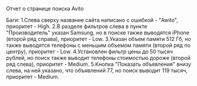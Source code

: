 Отчет о странице поиска Avito

Баги: 
1.Слева сверху название сайта написано с ошибкой - "Awito", приоритет - High.
2.В разделе фильтров слева в пункте "Производитель" указан Samsung, но в поиске также выводятся iPhone (второй ряд справа), приоритет - Low.
3.Указан объем памяти 512 Гб, но также выводятся телефоны с меньшим объемом памяти (второй ряд по центру), приоритет - Low.
4.Установлен фильтр цены до 50 тысяч рублей, но поиск также выводит телефоны стоимостью дороже (второй ряд слева), приоритет - Medium.
5.Кнопка "Показать объявления" внизу слева, на ней указано, что объявлений 77, но поиск выводит 119 тысяч, приоритет - Medium.